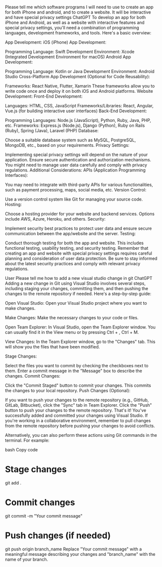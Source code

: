 Please tell me which software programs I will need to use to create an app for both iPhone and android, and to create a website. It will be interactive and have special privacy settings
ChatGPT
To develop an app for both iPhone and Android, as well as a website with interactive features and special privacy settings, you'll need a combination of programming languages, development frameworks, and tools. Here's a basic overview:

App Development:
iOS (iPhone) App Development:

Programming Language: Swift
Development Environment: Xcode (Integrated Development Environment for macOS)
Android App Development:

Programming Language: Kotlin or Java
Development Environment: Android Studio
Cross-Platform App Development (Optional for Code Reusability):

Frameworks: React Native, Flutter, Xamarin
These frameworks allow you to write code once and deploy it on both iOS and Android platforms.
Website Development:
Front-End Development:

Languages: HTML, CSS, JavaScript
Frameworks/Libraries: React, Angular, Vue.js (for building interactive user interfaces)
Back-End Development:

Programming Languages: Node.js (JavaScript), Python, Ruby, Java, PHP, etc.
Frameworks: Express.js (Node.js), Django (Python), Ruby on Rails (Ruby), Spring (Java), Laravel (PHP)
Database:

Choose a suitable database system such as MySQL, PostgreSQL, MongoDB, etc., based on your requirements.
Privacy Settings:

Implementing special privacy settings will depend on the nature of your application. Ensure secure authentication and authorization mechanisms. You might need to manage user data carefully and comply with privacy regulations.
Additional Considerations:
APIs (Application Programming Interfaces):

You may need to integrate with third-party APIs for various functionalities, such as payment processing, maps, social media, etc.
Version Control:

Use a version control system like Git for managing your source code.
Hosting:

Choose a hosting provider for your website and backend services. Options include AWS, Azure, Heroku, and others.
Security:

Implement security best practices to protect user data and ensure secure communication between the app/website and the server.
Testing:

Conduct thorough testing for both the app and website. This includes functional testing, usability testing, and security testing.
Remember that creating an app and website with special privacy settings requires careful planning and consideration of user data protection. Be sure to stay informed about the latest security practices and comply with relevant privacy regulations.

User
Please tell me how to add a new visual studio change in git
ChatGPT
Adding a new change in Git using Visual Studio involves several steps, including staging your changes, committing them, and then pushing the changes to the remote repository if needed. Here's a step-by-step guide:

Open Visual Studio:
Open your Visual Studio project where you want to make changes.

Make Changes:
Make the necessary changes to your code or files.

Open Team Explorer:
In Visual Studio, open the Team Explorer window. You can usually find it in the View menu or by pressing Ctrl + \, Ctrl + M.

View Changes:
In the Team Explorer window, go to the "Changes" tab. This will show you the files that have been modified.

Stage Changes:

Select the files you want to commit by checking the checkboxes next to them.
Enter a commit message in the "Message" box to describe the changes.
Commit Changes:

Click the "Commit Staged" button to commit your changes. This commits the changes to your local repository.
Push Changes (Optional):

If you want to push your changes to the remote repository (e.g., GitHub, GitLab, Bitbucket), click the "Sync" tab in Team Explorer.
Click the "Push" button to push your changes to the remote repository.
That's it! You've successfully added and committed your changes using Visual Studio. If you're working in a collaborative environment, remember to pull changes from the remote repository before pushing your changes to avoid conflicts.

Alternatively, you can also perform these actions using Git commands in the terminal. For example:

bash
Copy code
# Stage changes
git add .

# Commit changes
git commit -m "Your commit message"

# Push changes (if needed)
git push origin branch_name
Replace "Your commit message" with a meaningful message describing your changes and "branch_name" with the name of your branch.





